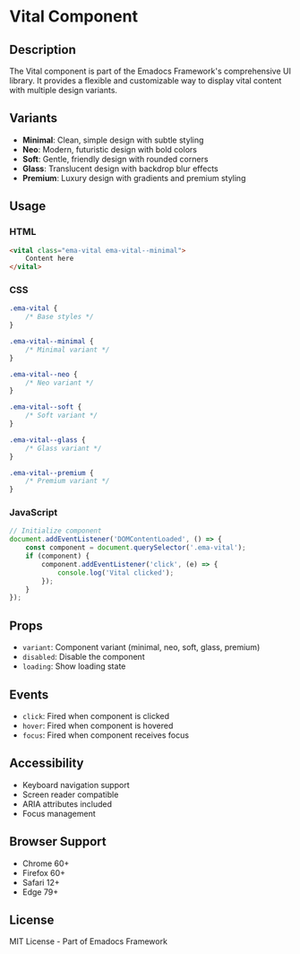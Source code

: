 # Vital Component

## Description
The Vital component is part of the Emadocs Framework's comprehensive UI library. It provides a flexible and customizable way to display vital content with multiple design variants.

## Variants
- **Minimal**: Clean, simple design with subtle styling
- **Neo**: Modern, futuristic design with bold colors
- **Soft**: Gentle, friendly design with rounded corners
- **Glass**: Translucent design with backdrop blur effects
- **Premium**: Luxury design with gradients and premium styling

## Usage

### HTML
```html
<vital class="ema-vital ema-vital--minimal">
    Content here
</vital>
```

### CSS
```css
.ema-vital {
    /* Base styles */
}

.ema-vital--minimal {
    /* Minimal variant */
}

.ema-vital--neo {
    /* Neo variant */
}

.ema-vital--soft {
    /* Soft variant */
}

.ema-vital--glass {
    /* Glass variant */
}

.ema-vital--premium {
    /* Premium variant */
}
```

### JavaScript
```javascript
// Initialize component
document.addEventListener('DOMContentLoaded', () => {
    const component = document.querySelector('.ema-vital');
    if (component) {
        component.addEventListener('click', (e) => {
            console.log('Vital clicked');
        });
    }
});
```

## Props
- `variant`: Component variant (minimal, neo, soft, glass, premium)
- `disabled`: Disable the component
- `loading`: Show loading state

## Events
- `click`: Fired when component is clicked
- `hover`: Fired when component is hovered
- `focus`: Fired when component receives focus

## Accessibility
- Keyboard navigation support
- Screen reader compatible
- ARIA attributes included
- Focus management

## Browser Support
- Chrome 60+
- Firefox 60+
- Safari 12+
- Edge 79+

## License
MIT License - Part of Emadocs Framework
